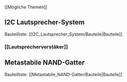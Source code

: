 
[[Mögliche Themen]]

## I2C Lautsprecher-System

Bauteilliste: [[I2C_Lautsprecher_System/Bauteile|Bauteile]]

### [[Lautsprecherverstäker]]




## Metastabile NAND-Gatter

Bauteilliste: [[Metastabile_NAND-Gatter/Bauteile|Bauteile]] 


